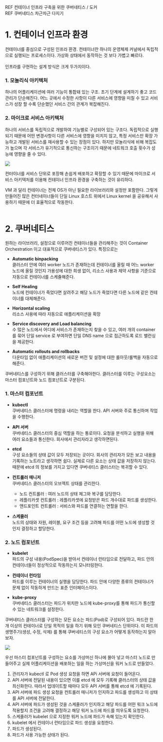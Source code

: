 REF 컨테이너 인프라 구축을 위한 쿠버네티스 / 도커  
REF 쿠버네티스 차근차근 다지기

# 1. 컨테이너 인프라 환경

컨테이너를 중심으로 구성된 인프라 환경. 컨테이너란 하나의 운영체제 커널에서 독립적으로 실행되는 프로세스이다. 가상화 상태에서 동작하는 것 보다 가볍고 빠르다.
<br>
<br>
인프라를 구현하는 설계 방식은 크게 두가지이다. 

### 1. 모놀리식 아키텍처

하나의 어플리케이션에 여러 기능이 통합돼 있는 구조. 초기 단계에 설계하기 좋고 코드 관리가 단순해진다. 어느 곳에서 수정한 사항이 다른 서비스에 영향을 미칠 수 있고 서비스가 성장 할 수록 단순했던 서비스 간의 관계가 복잡해진다. 

### 2. 마이크로 서비스 아키텍처

하나의 서비스를 독립적으로 개발하여 기능별로 구성되어 있는 구조다. 독립적으로 실행되기 때문에 어떤 변경사항이 다른 서비스에 영향을 미치지 않고, 특정 서비스만 확장 가능하고 개발된 서비스를 재사용할 수 있는 장점이 있다. 하지만 모놀리식에 비해 복잡도가 높으며 각 서비스가 유기적으로 통신하는 구조이기 때문에 네트워크 호출 횟수가 성능에 영향을 줄 수 있다.  

![](https://user-images.githubusercontent.com/71869837/128013245-15018ca6-121e-495a-a82d-4b7a87bf024c.PNG)


컨터이너를 서비스 단위로 포장해 손쉽게 배포하고 확장할 수 있기 때문에 마이크로 서비스 아키텍처를 이용해 컨테이너 인프라 환경을 구축하는 것이 유리하다.

VM 과 달리 컨테이너는 전체 OS가 아닌 필요한 라이브러리와 설정만 포함한다. 그렇게 만들어진 많은 컨터네이너들이 단일 Linux 호스트 위에서 Linux kernel 을 공유해서 사용하기 때문에 더 효율적으로 작동한다.  
<br>
# 2. 쿠버네티스
원하는 라이브러리, 설정으로 이루어진 컨테이너들을 관리해주는 것이 Container Orchestration 이고 대표적으로 쿠버네티스가 있다. 특징으로는

* **Automatic binpacking**  
클러스터 안에 여러 worker 노드가 존재하는데 컨테이너를 올릴 때 어느 worker 노드에 올릴 것인지 가용성에 대한 희생 없이, 리소스 사용과 제약 사항을 기준으로 자동으로 컨테이너를 스케쥴해준다.

* **Self Healing**  
노드에 컨테이너가 죽었다면 살려주고 해당 노드가 죽었다면 다른 노드에 같은 컨테이너를 대체해준다.

* **Horizontal scaling**  
리소스 사용에 따라 자동으로 애플리케이션을 확장

* **Service discovery and Load balancing**  
수 많은 노드에서 어디에 서비스가 존재하는지 찾을 수 있고, 여러 개의 container 를 묶어 단일 service 로 부여하면 단일 DNS name 으로 접근하도록 로드 밸런싱을 제공한다.

* **Automatic rollouts and rollbacks**  
다운타임 없이 애플리케이션의 새로운 버전 및 설정에 대한 롤아웃/롤백을 자동으로 해준다.

쿠버네티스를 구성하기 위해 클러스터를 구축해야한다. 클러스터를 이루는 구성요소는 마스터 컴포넌트와 노드 컴포넌트로 구분된다. 

### 1. 마스터 컴포넌트
* **kubectl**  
쿠버네티스 클러스터에 명령을 내리는 역할을 한다. API 서버와 주로 통신하며 작업을 수행한다.

* **API 서버**  
쿠버네티스 클러스터의 중심 역할을 하는 통로이다. 요청을 분석하고 실행을 위해 여러 요소들과 통신한다. 회사에서 관리자라고 생각하면된다.

* **etcd**  
구성 요소들의 상태 값이 모두 저장되는 곳이다. 회사의 관리자가 모든 보고 내용을 기록하는 노트라고 생각하면 쉽다. 실제로 다른 요소는 상태 값을 저장하지 않는다. 때문에 etcd 의 정보를 가지고 있다면 쿠버네티스 클러스터는 복귀할 수 있다. 

* **컨트롤러 매니저**  
쿠버네티스 클러스터의 오브젝트 상태를 관리한다.
    * 노드 컨트롤러 : 여러 노드의 상태 체그와 복구를 담당한다.
    * 레플리카셋 컨트롤러 : 레플리카셋에 요청받은 파드 개수대로 파드를 생성한다. 
    * 앤드포인트 컨트롤러 : 서비스와 파드를 연결하는 연할을 한다.

* **스케줄러**  
노드의 상태와 자원, 레이블, 요구 조건 등을 고려해 파드를 어떤 노드에 생성할 것인지 결정하고 할당한다. 

### 2. 노드 컴포넌트

* **kubelet**  
파드의 구성 내용(PodSpec)을 받아서 컨테이너 런타임으로 전달하고, 파드 안의 컨테이너들이 정상적으로 작동하는지 모니터링한다.

* **컨테이너 런타임**  
파드를 이루는 컨테이너의 실행을 담당한다. 파드 안에 다양한 종류의 컨테이너가 문제 없이 작동하게 만드는 표준 인터페이스이다. 

* **kube-proxy**  
쿠버네티스 클러스터는 파드가 위치한 노드에 kube-proxy를 통해 파드가 통신할 수 있는 네트워크를 설정한다.

쿠버네티스 클러스터를 구성하는 모든 요소는 파드(Pod)로 구성되어 있다. 파드란 한 개 이상의 컨테이너로 단일 목적의 일을 하기 위해 모인 쿠버네티스 단위이다. 이 파드의 생명주기(생성, 수정, 삭제) 를 통해 쿠버네티스의 구성 요소가 어떻게 동작하는지 알아보자. 

![](https://user-images.githubusercontent.com/71869837/128154407-73561579-3769-470c-b97a-7c22dcf39d11.jpg)

우선 마스터 컴포넌트를 구성하는 요소를 가상머신 하나에 몰아 넣고 마스터 노드로 만들어주고 실제 어플리케이션을 배포하는 일을 하는 가상머신을 워커 노드로 만들었다.  

1. 관리자가 kubectl 로 Pod 생성 요청을 하면 APi 서버에 요청이 들어온다.
2. API 서버에 전달된 내용이 있으면 이를 etcd 에 모두 기록해 클러스터의 상태 값을 최신화한다. 따라서 업데이트할 때마다 모두 API 서버를 통해 etcd 에 기록된다.
3. API 서버에 파드 생성 요청을 컨트롤러 매니저가 인지하고 파드를 생성하고 이 상태를 API 서버에 전달한다.
4. API 서버에 파드가 생성된 것을 스케줄러가 인지하고 해당 파드를 어떤 워크 노드에 적용할지 조건을 고려해 결정하고 해당 워커 노드에 파드를 띄우도록 요청한다. 
5. 스케줄러가 kubelet 으로 지정한 워커 노드에 파드가 속해 있는지 확인한다.
6. kubelet 에서 컨테이너 런타임으로 파드 생성을 요청한다.
7. 파드가 생성된다.
8. 파드가 사용 가능한 상태가 된다. 
